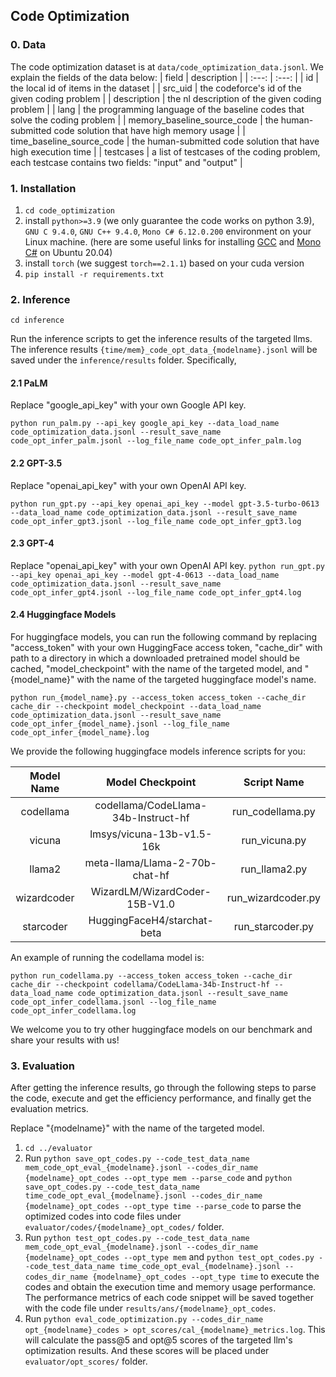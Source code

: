## Code Optimization

### 0. Data
The code optimization dataset is at `data/code_optimization_data.jsonl`. We explain the fields of the data below:
| field | description |
| :---: | :---: |
| id | the local id of items in the dataset |
| src_uid | the codeforce's id of the given coding problem |
| description | the nl description of the given coding problem |
| lang | the programming language of the baseline codes that solve the coding problem |
| memory_baseline_source_code | the human-submitted code solution that have high memory usage |
| time_baseline_source_code | the human-submitted code solution that have high execution time |
| testcases | a list of testcases of the coding problem, each testcase contains two fields: "input" and "output" |

### 1. Installation

1. `cd code_optimization`
2. install `python>=3.9` (we only guarantee the code works on python 3.9), `GNU C 9.4.0`, `GNU C++ 9.4.0`, `Mono C# 6.12.0.200` environment on your Linux machine. (here are some useful links for installing [GCC](https://linuxize.com/post/how-to-install-gcc-on-ubuntu-20-04/) and [Mono C#](https://linuxize.com/post/how-to-install-mono-on-ubuntu-20-04/) on Ubuntu 20.04)
3. install `torch` (we suggest `torch==2.1.1`) based on your cuda version
4. `pip install -r requirements.txt`

### 2. Inference

`cd inference`

Run the inference scripts to get the inference results of the targeted llms. The inference results `{time/mem}_code_opt_data_{modelname}.jsonl` will be saved under the `inference/results` folder. Specifically,

#### 2.1 PaLM

Replace "google_api_key" with your own Google API key.

`python run_palm.py --api_key google_api_key --data_load_name code_optimization_data.jsonl --result_save_name code_opt_infer_palm.jsonl --log_file_name code_opt_infer_palm.log`

#### 2.2 GPT-3.5

Replace "openai_api_key" with your own OpenAI API key.

`python run_gpt.py --api_key openai_api_key --model gpt-3.5-turbo-0613 --data_load_name code_optimization_data.jsonl --result_save_name code_opt_infer_gpt3.jsonl --log_file_name code_opt_infer_gpt3.log`

#### 2.3 GPT-4

Replace "openai_api_key" with your own OpenAI API key.
`python run_gpt.py --api_key openai_api_key --model gpt-4-0613 --data_load_name code_optimization_data.jsonl --result_save_name code_opt_infer_gpt4.jsonl --log_file_name code_opt_infer_gpt4.log`

#### 2.4 Huggingface Models
For huggingface models, you can run the following command by replacing "access_token" with your own HuggingFace access token, "cache_dir" with path to a directory in which a downloaded pretrained model should be cached, "model_checkpoint" with the name of the targeted model, and "{model_name}" with the name of the targeted huggingface model's name.

`python run_{model_name}.py --access_token access_token --cache_dir cache_dir --checkpoint model_checkpoint --data_load_name code_optimization_data.jsonl --result_save_name code_opt_infer_{model_name}.jsonl --log_file_name code_opt_infer_{model_name}.log`

We provide the following huggingface models inference scripts for you:

| Model Name | Model Checkpoint | Script Name |
| :---: | :---: | :---: |
| codellama | codellama/CodeLlama-34b-Instruct-hf | run_codellama.py |
| vicuna | lmsys/vicuna-13b-v1.5-16k | run_vicuna.py |
| llama2 | meta-llama/Llama-2-70b-chat-hf | run_llama2.py |
| wizardcoder | WizardLM/WizardCoder-15B-V1.0 | run_wizardcoder.py |
| starcoder | HuggingFaceH4/starchat-beta | run_starcoder.py |

An example of running the codellama model is:

`python run_codellama.py --access_token access_token --cache_dir cache_dir --checkpoint codellama/CodeLlama-34b-Instruct-hf --data_load_name code_optimization_data.jsonl --result_save_name code_opt_infer_codellama.jsonl --log_file_name code_opt_infer_codellama.log`

We welcome you to try other huggingface models on our benchmark and share your results with us!

### 3. Evaluation

After getting the inference results, go through the following steps to parse the code, execute and get the efficiency performance, and finally get the evaluation metrics.

Replace "{modelname}" with the name of the targeted model.

1. `cd ../evaluator`
2. Run `python save_opt_codes.py --code_test_data_name mem_code_opt_eval_{modelname}.jsonl --codes_dir_name {modelname}_opt_codes --opt_type mem --parse_code` and `python save_opt_codes.py --code_test_data_name time_code_opt_eval_{modelname}.jsonl --codes_dir_name {modelname}_opt_codes --opt_type time --parse_code` to parse the optimized codes into code files under `evaluator/codes/{modelname}_opt_codes/` folder.
3. Run `python test_opt_codes.py --code_test_data_name mem_code_opt_eval_{modelname}.jsonl --codes_dir_name {modelname}_opt_codes --opt_type mem` and `python test_opt_codes.py --code_test_data_name time_code_opt_eval_{modelname}.jsonl --codes_dir_name {modelname}_opt_codes --opt_type time` to execute the codes and obtain the execution time and memory usage performance. The performance metrics of each code snippet will be saved together with the code file under `results/ans/{modelname}_opt_codes`.
4. Run `python eval_code_optimization.py --codes_dir_name opt_{modelname}_codes > opt_scores/cal_{modelname}_metrics.log`. This will calculate the pass@5 and opt@5 scores of the targeted llm's optimization results. And these scores will be placed under  `evaluator/opt_scores/` folder.
